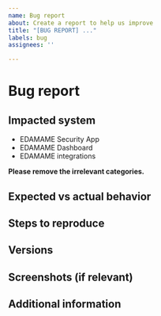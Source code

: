 ```yaml
---
name: Bug report
about: Create a report to help us improve
title: "[BUG REPORT] ..."
labels: bug
assignees: ''

---
```


# Bug report

## Impacted system
- EDAMAME Security App
- EDAMAME Dashboard
- EDAMAME integrations
  
__Please remove the irrelevant categories.__

## Expected vs actual behavior

## Steps to reproduce

## Versions

## Screenshots (if relevant)

## Additional information

